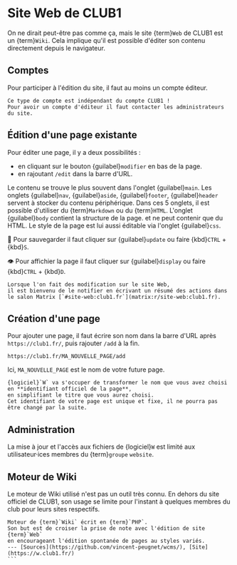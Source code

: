 Site Web de CLUB1
=================

On ne dirait peut-être pas comme ça, mais le site {term}`Web` de CLUB1 est un {term}`Wiki`.
Cela implique qu'il est possible d'éditer son contenu directement depuis le navigateur.

Comptes
-------

Pour participer à l'édition du site, il faut au moins un compte éditeur.

```{warning}
Ce type de compte est indépendant du compte CLUB1 !
Pour avoir un compte d'éditeur il faut contacter les administrateurs du site.
```

Édition d'une page existante
----------------------------

Pour éditer une page, il y a deux possibilités :

- en cliquant sur le bouton {guilabel}`modifier` en bas de la page.
- en rajoutant `/edit` dans la barre d'URL.

Le contenu se trouve le plus souvent dans l'onglet {guilabel}`main`.
Les onglets {guilabel}`nav`, {guilabel}`aside`, {guilabel}`footer`, {guilabel}`header`
servent à stocker du contenu périphérique.
Dans ces 5 onglets, il est possible d'utiliser du {term}`Markdown` ou du {term}`HTML`.
L'onglet {guilabel}`body` contient la structure de la page.
et ne peut contenir que du HTML.
Le style de la page est lui aussi éditable via l'onglet {guilabel}`css`.

💾 Pour sauvegarder il faut cliquer sur {guilabel}`update` ou faire {kbd}`CTRL` + {kbd}`S`.

👁️ Pour affichier la page il faut cliquer sur {guilabel}`display` ou faire {kbd}`CTRL` + {kbd}`D`.


```{tip}
Lorsque l'on fait des modification sur le site Web,
il est bienvenu de le notifier en écrivant un résumé des actions dans le salon Matrix [`#site-web:club1.fr`](matrix:r/site-web:club1.fr).
```

Création d'une page
-------------------

Pour ajouter une page, il faut écrire son nom dans la barre d'URL après `https://club1.fr/`,
puis rajouter `/add` à la fin.

    https://club1.fr/MA_NOUVELLE_PAGE/add

Ici, `MA_NOUVELLE_PAGE` est le nom de votre future page.

```{note}
{logiciel}`W` va s'occuper de transformer le nom que vous avez choisi en **identifiant officiel de la page**,
en simplifiant le titre que vous aurez choisi.
Cet identifiant de votre page est unique et fixe, il ne pourra pas être changé par la suite.
```

Administration
--------------

La mise à jour et l'accès aux fichiers de {logiciel}`W`
est limité aux utilisateur·ices membres du {term}`groupe` `website`.

Moteur de Wiki
--------------

Le moteur de Wiki utilisé n'est pas un outil très connu.
En dehors du site officiel de CLUB1,
son usage se limite pour l'instant à quelques membres du club pour leurs sites respectifs.


````{logiciel} W
Moteur de {term}`Wiki` écrit en {term}`PHP`.
Son but est de croiser la prise de note avec l'édition de site {term}`Web`
en encourageant l'édition spontanée de pages au styles variés.
--- [Sources](https://github.com/vincent-peugnet/wcms/), [Site](https://w.club1.fr/)
```
